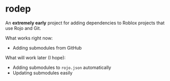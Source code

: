 # rodep
An **extremely early** project for adding dependencies to Roblox projects that use Rojo and Git.

What works right now:
* Adding submodules from GitHub

What will work later (I hope):
* Adding submodules to `rojo.json` automatically
* Updating submodules easily
